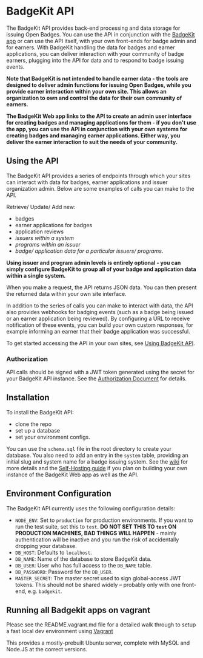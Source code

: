 # BadgeKit API

The BadgeKit API provides back-end processing and data storage for issuing Open Badges. You can use the API in conjunction with the [BadgeKit app](https://github.com/mozilla/openbadges-badgekit) or can use the API itself, with your own front-ends for badge admin and for earners. With BadgeKit handling the data for badges and earner applications, you can deliver interaction with your community of badge earners, plugging into the API for data and to respond to badge issuing events.

__Note that BadgeKit is not intended to handle earner data - the tools are designed to deliver admin functions for issuing Open Badges, while you provide earner interaction within your own site. This allows an organization to own and control the data for their own community of earners.__

__The BadgeKit Web app links to the API to create an admin user interface for creating badges and managing applications for them - if you don't use the app, you can use the API in conjunction with your own systems for creating badges and managing earner applications. Either way, you deliver the earner interaction to suit the needs of your community.__

## Using the API

The BadgeKit API provides a series of endpoints through which your sites can interact with data for badges, earner applications and issuer organization admin. Below are some examples of calls you can make to the API.

Retrieve/ Update/ Add new:
* badges
* earner applications for badges
* application reviews
* _issuers within a system_
* _programs within an issuer_
* _badge/ application data for a particular issuers/ programs_.

__Using issuer and program admin levels is entirely optional - you can simply configure BadgeKit to group all of your badge and application data within a single system.__

When you make a request, the API returns JSON data. You can then present the returned data within your own site interface.

In addition to the series of calls you can make to interact with data, the API also provides webhooks for badging events (such as a badge being issued or an earner application being reviewed). By configuring a URL to receive notification of these events, you can build your own custom responses, for example informing an earner that their badge application was successful.

To get started accessing the API in your own sites, see [Using BadgeKit API](https://github.com/mozilla/badgekit-api/wiki/Using-BadgeKit-API).

### Authorization

API calls should be signed with a JWT token generated using the secret for your BadgeKit API instance. See the [Authorization Document](https://github.com/mozilla/badgekit-api/blob/master/docs/authorization.md) for details.

## Installation

To install the BadgeKit API:
* clone the repo
* set up a database
* set your environment configs.

You can use the `schema.sql` file in the root directory to create your database. You also need to add an entry in the `system` table, providing an initial slug and system name for a badge issuing system. See the [wiki](https://github.com/mozilla/badgekit-api/wiki) for more details and the [Self-Hosting guide](https://github.com/mozilla/openbadges-badgekit/wiki/BadgeKit-Self-Hosting-Guide) if you plan on building your own instance of the BadgeKit Web app as well as the API.

## Environment Configuration

The BadgeKit API currently uses the following configuration details:

* `NODE_ENV`: Set to `production` for production environments. If you want to run the test suite, set this to `test`. **DO NOT SET THIS TO `test` ON PRODUCTION MACHINES, BAD THINGS WILL HAPPEN** - mainly authentication will be inactive and you run the risk of accidentally dropping your database.
* `DB_HOST`: Defaults to `localhost`.
* `DB_NAME`: Name of the database to store BadgeKit data.
* `DB_USER`: User who has full access to the `DB_NAME` table.
* `DB_PASSWORD`: Password for the `DB_USER`.
* `MASTER_SECRET`: The master secret used to sign global-access JWT tokens. This should not be shared widely – probably only with one front-end, e.g. `badgekit`.

## Running all Badgekit apps on vagrant

Please see the README.vagrant.md file for a detailed walk through to setup a fast local dev environment using [Vagrant](http://www.vagrantup.com/)

This provides a mostly-prebuilt Ubuntu server, complete with MySQL and Node.JS at the correct versions.
